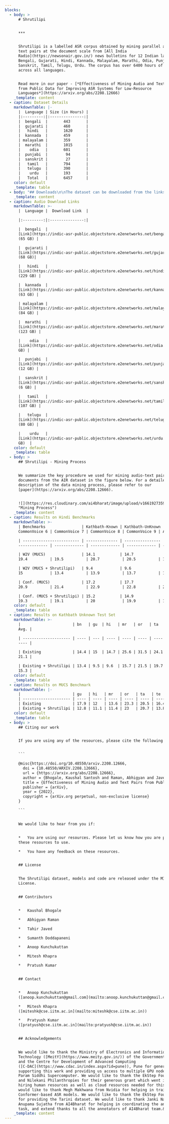 ```yaml
---
blocks:
  - body: >
      # Shrutilipi


      ***


      Shrutilipi is a labelled ASR corpus obtained by mining parallel audio and
      text pairs at the document scale from [All India
      Radio](https://newsonair.gov.in/) news bulletins for 12 Indian languages:
      Bengali, Gujarati, Hindi, Kannada, Malayalam, Marathi, Odia, Punjabi,
      Sanskrit, Tamil, Telugu, Urdu. The corpus has over 6400 hours of data
      across all languages.


      Read more in our paper - [*Effectiveness of Mining Audio and Text Pairs
      from Public Data for Improving ASR Systems for Low-Resource
      Languages*](https://arxiv.org/abs/2208.12666)
    _template: content
  - caption: Dataset Details
    markdownTable: |-
      |  Language | Size (in Hours) |
      |:---------:|:---------------:|
      |  bengali  |       443       |
      |  gujarati |       460       |
      |   hindi   |       1620      |
      |  kannada  |       459       |
      | malayalam |       359       |
      |  marathi  |       1015      |
      |    odia   |       601       |
      |  punjabi  |        94       |
      |  sanskrit |        27       |
      |   tamil   |       794       |
      |   telugu  |       390       |
      |    urdu   |       193       |
      |   Total   |       6457      |
    color: default
    _template: table
  - body: "## Downloads\n\nThe dataset can be downloaded from the links given below -\n\nDownload transcripts - [Link](https://indic-asr-public.objectstore.e2enetworks.net/shrutilipi/shrutilipi\\_fairseq.zip \"Fairseq Manifests\")\n\nThe transcripts and audio paths are provided in [fairseq](https://github.com/facebookresearch/fairseq/blob/main/examples/wav2vec/README.md#fine-tune-a-pre-trained-model-with-ctc) format, which can be directly used for training models using the fairseq library. It consists of 3 files -&#x20;\n\n`train.tsv`\_file - Each line in the file contains the relative path to an audio file and the number of frames in the audio separated by tabs. The file also contains a header which has the absolute path to the dataset.\n\n\n`train.wrd`\_(word) file - each line contains the transcription for the audio file in the '.tsv' file which is corresponding to the same line number (ignoring the header in the '.tsv' file).\n\n\n`train.ltr`\_(letter) file - Tokenized transcriptions for the corresponding sentences in 'wrd' file. (tokenized to characters)\n\n**Audio Dataset Format**\n\n*   The audio files for each news bulletin are present in separate folders.\n*   The audio files are stored in\_`wav`\_format sampled at 16KHz.\n*   The audio filenames are numbered by sentence ids in the bulletin, eg.\_`sent_1.wav`\n"
    _template: content
  - caption: Audio Download Links
    markdownTable: >-
      |  Language |  Download Link  |

      |:---------:|:---------------:|

      |  bengali  |
      [Link](https://indic-asr-public.objectstore.e2enetworks.net/bengali.zip)
      (65 GB) |

      |  gujarati |
      [Link](https://indic-asr-public.objectstore.e2enetworks.net/gujarati.zip)
      (68 GB)|

      |   hindi   |
      [Link](https://indic-asr-public.objectstore.e2enetworks.net/hindi.zip)
      (229 GB) |

      |  kannada  |
      [Link](https://indic-asr-public.objectstore.e2enetworks.net/kannada.zip)
      (63 GB) |

      | malayalam |
      [Link](https://indic-asr-public.objectstore.e2enetworks.net/malayalam.zip)
      (84 GB) |

      |  marathi  |
      [Link](https://indic-asr-public.objectstore.e2enetworks.net/marathi.zip)
      (123 GB) |

      |    odia   |
      [Link](https://indic-asr-public.objectstore.e2enetworks.net/odia.zip) (74
      GB) |

      |  punjabi  |
      [Link](https://indic-asr-public.objectstore.e2enetworks.net/punjabi.zip)
      (12 GB) |

      |  sanskrit |
      [Link](https://indic-asr-public.objectstore.e2enetworks.net/sanskrit.zip)
      (6 GB) |

      |   tamil   |
      [Link](https://indic-asr-public.objectstore.e2enetworks.net/tamil.zip)
      (107 GB) |

      |   telugu  |
      [Link](https://indic-asr-public.objectstore.e2enetworks.net/telugu.zip)
      (80 GB) |

      |    urdu   |
      [Link](https://indic-asr-public.objectstore.e2enetworks.net/urdu.zip) (30
      GB)  |
    color: default
    _template: table
  - body: >
      ## Shrutilipi - Mining Process


      We summarize the key procedure we used for mining audio-text pairs from
      documents from the AIR dataset in the figure below. For a detailed
      description of the data mining process, please refer to our
      [paper](https://arxiv.org/abs/2208.12666).


      ![](https://res.cloudinary.com/ai4bharat/image/upload/v1661927359/alignment-figure\_pie8yd.png
      "Mining Process")
    _template: content
  - caption: Results on Hindi Benchmarks
    markdownTable: >-
      | Benchmarks                | Kathbath-Known | Kathbath-UnKnown | Tarini |
      CommonVoice 6 | CommonVoice 7 | CommonVoice 8 | CommonVoice 9 | Avg. |

      | ------------------------- | -------------- | ---------------- | ------ |
      ------------- | ------------- | ------------- | ------------- | ---- |

      | W2V (MUCS)                | 14.1           | 14.7             | 22.7   |
      19.4          | 19.5          | 20.7          | 20.5          | 18.8 |

      | W2V (MUCS + Shrutilipi)   | 9.4            | 9.6              | 19.7   |
      15            | 13.4          | 13.9          | 13.7          | 13.5 |

      | Conf. (MUCS)              | 17.2           | 17.7             | 25.4   |
      20.9          | 21.4          | 22.9          | 22.8          | 21.2 |

      | Conf. (MUCS + Shrutilipi) | 15.2           | 14.9             | 23.9   |
      19.3          | 19.1          | 20            | 19.9          | 18.9 |
    color: default
    _template: table
  - caption: Results on Kathbath Unknown Test Set
    markdownTable: >-
      |                       | bn   | gu  | hi   | mr   | or   | ta   | te   |
      Avg. |

      | --------------------- | ---- | --- | ---- | ---- | ---- | ---- | ---- |
      ---- |

      | Existing              | 14.4 | 15  | 14.7 | 25.6 | 31.5 | 24.1 | 22.3 |
      21.1 |

      | Existing + Shrutilipi | 13.4 | 9.5 | 9.6  | 15.7 | 21.5 | 19.7 | 17.7 |
      15.3 |
    color: default
    _template: table
  - caption: Results on MUCS Benchmark
    markdownTable: |-
      |                       | gu   | hi   | mr   | or   | ta   | te   | Avg. |
      | --------------------- | ---- | ---- | ---- | ---- | ---- | ---- | ---- |
      | Existing              | 17.9 | 12   | 13.6 | 23.3 | 20.5 | 16.4 | 17.3 |
      | Existing + Shrutilipi | 12.8 | 11.1 | 11.4 | 23   | 20.7 | 13.8 | 15.5 |
    color: default
    _template: table
  - body: >
      ## Citing our work


      If you are using any of the resources, please cite the following article:


      ```

      @misc{https://doi.org/10.48550/arxiv.2208.12666,
        doi = {10.48550/ARXIV.2208.12666},
        url = {https://arxiv.org/abs/2208.12666},
        author = {Bhogale, Kaushal Santosh and Raman, Abhigyan and Javed, Tahir and Doddapaneni, Sumanth and Kunchukuttan, Anoop and Kumar, Pratyush and Khapra, Mitesh M.},
        title = {Effectiveness of Mining Audio and Text Pairs from Public Data for Improving ASR Systems for Low-Resource Languages},
        publisher = {arXiv},
        year = {2022},
        copyright = {arXiv.org perpetual, non-exclusive license}
      }

      ```


      We would like to hear from you if:


      *   You are using our resources. Please let us know how you are putting
      these resources to use.

      *   You have any feedback on these resources.


      ## License


      The Shrutilipi dataset, models and code are released under the MIT
      License.


      ## Contributors


      *   Kaushal Bhogale

      *   Abhigyan Raman

      *   Tahir Javed

      *   Sumanth Doddapaneni

      *   Anoop Kunchukuttan

      *   Mitesh Khapra

      *   Pratush Kumar


      ## Contact


      *   Anoop Kunchukuttan
      ([anoop.kunchukuttan@gmail.com](mailto:anoop.kunchukuttan@gmail.com))

      *   Mitesh Khapra
      ([miteshk@cse.iitm.ac.in](mailto:miteshk@cse.iitm.ac.in))

      *   Pratyush Kumar
      ([pratyush@cse.iitm.ac.in](mailto:pratyush@cse.iitm.ac.in))


      ## Acknowledgements


      We would like to thank the Ministry of Electronics and Information
      Technology ([MeitY](https://www.meity.gov.in/)) of the Government of India
      and the Centre for Development of Advanced Computing
      ([C-DAC](https://www.cdac.in/index.aspx?id=pune)), Pune for generously
      supporting this work and providing us access to multiple GPU nodes on the
      Param Siddhi Supercomputer. We would like to thank the EkStep Foundation
      and Nilekani Philanthropies for their generous grant which went into
      hiring human resources as well as cloud resources needed for this work. We
      would like to thank Megh Makhwana from Nvidia for helping in training
      Conformer-based ASR models. We would like to thank the EkStep Foundation
      for providing the Tarini dataset. We would like to thank Janki Nawale and
      Anupama Sujatha from AI4Bharat for helping in coordinating the annotation
      task, and extend thanks to all the annotators of AI4Bharat team.&#x20;
    _template: content
---
```


